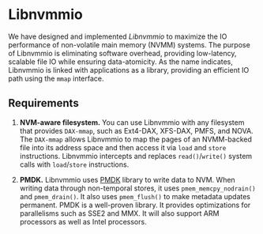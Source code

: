 # Libnvmmio
We have designed and implemented *Libnvmmio* to maximize the IO performance of non-volatile main memory (NVMM) systems. 
The purpose of Libnvmmio is eliminating software overhead, providing low-latency, scalable file IO while ensuring data-atomicity.
As the name indicates, Libnvmmio is linked with applications as a library, providing an efficient IO path using the ```mmap``` interface. 


## Requirements
1. **NVM-aware filesystem.**
You can use Libnvmmio with any filesystem that provides ```DAX-mmap```, such as Ext4-DAX, XFS-DAX, PMFS, and NOVA.
The ```DAX-mmap``` allows Libnvmmio to map the pages of an NVMM-backed file into its address space and then access it via ```load``` and ```store``` instructions.
Libnvmmio intercepts and replaces ```read()```/```write()``` system calls with ```load```/```store``` instructions. 

2. **PMDK.**
Libnvmmio uses [PMDK](https://pmem.io/pmdk/) library to write data to NVM.
When writing data through non-temporal stores, it uses ```pmem_memcpy_nodrain()``` and ```pmem_drain()```.
It also uses ```pmem_flush()``` to make metadata updates permanent.
PMDK is a well-proven library.
It provides optimizations for parallelisms such as SSE2 and MMX.
It will also support ARM processors as well as Intel processors.
